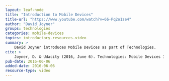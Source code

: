 ```yaml
---
layout: leaf-node
title: "Introduction to Mobile Devices"
title-url: "https://www.youtube.com/watch?v=66-Pq2o1ze4"
author: "David Joyner"
groups: technologies
categories: mobile-devices
topics: introductory-resources-video
summary: >
    David Joyner introduces Mobile Devices as part of Technologies.
cite: >
    Joyner, D. & Udacity (2016, June 6). Technologies: Mobile Devices Introductory Video. Retrieved from https://www.youtube.com/watch?v=66-Pq2o1ze4
pub-date: 2016-06-06
added-date: 2016-06-06
resource-type: video
---
```


